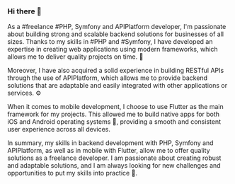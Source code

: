 ### Hi there 👋

As a #freelance #PHP, Symfony and APIPlatform developer, I'm passionate about building strong and scalable backend solutions for businesses of all sizes. Thanks to my skills in #PHP and #Symfony, I have developed an expertise in creating web applications using modern frameworks, which allows me to deliver quality projects on time. 🎉 

Moreover, I have also acquired a solid experience in building RESTful APIs through the use of APIPlatform, which allows me to provide backend solutions that are adaptable and easily integrated with other applications or services. ⚙️

When it comes to mobile development, I choose to use Flutter as the main framework for my projects. This allowed me to build native apps for both iOS and Android operating systems 📱, providing a smooth and consistent user experience across all devices.

In summary, my skills in backend development with PHP, Symfony and APIPlatform, as well as in mobile with Flutter, allow me to offer quality solutions as a freelance developer. I am passionate about creating robust and adaptable solutions, and I am always looking for new challenges and opportunities to put my skills into practice 🚀.
